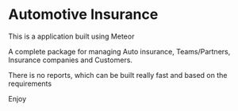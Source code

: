 # Automotive Insurance

This is a application built using Meteor

A complete package for managing Auto insurance, Teams/Partners, Insurance companies and Customers.

There is no reports, which can be built really fast and based on the requirements



Enjoy
